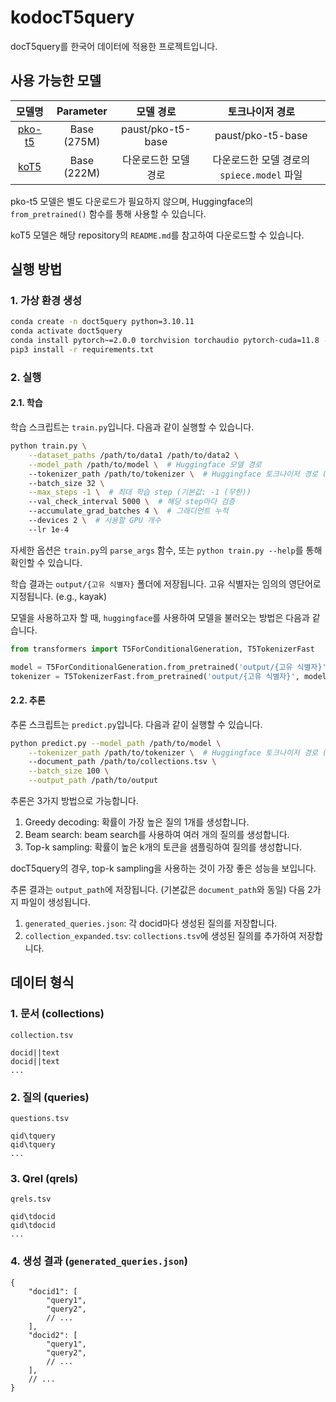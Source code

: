 # kodocT5query

docT5query를 한국어 데이터에 적용한 프로젝트입니다.

## 사용 가능한 모델

|                       모델명                        |  Parameter  |       모델 경로       |            토크나이저 경로            |
|:------------------------------------------------:|:-----------:|:-----------------:|:------------------------------:|
|  [pko-t5](https://github.com/paust-team/pko-t5)  | Base (275M) | paust/pko-t5-base |       paust/pko-t5-base        |
| [koT5](https://github.com/wisenut-research/KoT5) | Base (222M) |    다운로드한 모델 경로    | 다운로드한 모델 경로의 `spiece.model` 파일 |

pko-t5 모델은 별도 다운로드가 필요하지 않으며, Huggingface의 `from_pretrained()` 함수를 통해 사용할 수 있습니다.

koT5 모델은 해당 repository의 `README.md`를 참고하여 다운로드할 수 있습니다.

## 실행 방법

### 1. 가상 환경 생성

```bash
conda create -n doct5query python=3.10.11
conda activate doct5query
conda install pytorch~=2.0.0 torchvision torchaudio pytorch-cuda=11.8 -c pytorch -c nvidia
pip3 install -r requirements.txt
```

### 2. 실행

#### 2.1. 학습

학습 스크립트는 `train.py`입니다. 다음과 같이 실행할 수 있습니다.

```bash
python train.py \
    --dataset_paths /path/to/data1 /path/to/data2 \
    --model_path /path/to/model \  # Huggingface 모델 경로
    --tokenizer_path /path/to/tokenizer \  # Huggingface 토크나이저 경로 (기본값: model_path)
    --batch_size 32 \
    --max_steps -1 \  # 최대 학습 step (기본값: -1 (무한))
    --val_check_interval 5000 \  # 해당 step마다 검증
    --accumulate_grad_batches 4 \  # 그래디언트 누적
    --devices 2 \  # 사용할 GPU 개수
    --lr 1e-4
```

자세한 옵션은 `train.py`의 `parse_args` 함수, 또는 `python train.py --help`를 통해 확인할 수 있습니다.

학습 결과는 `output/{고유 식별자}` 폴더에 저장됩니다. 고유 식별자는 임의의 영단어로 지정됩니다. (e.g., kayak)

모델을 사용하고자 할 때, `huggingface`를 사용하여 모델을 불러오는 방법은 다음과 같습니다.

```python
from transformers import T5ForConditionalGeneration, T5TokenizerFast

model = T5ForConditionalGeneration.from_pretrained('output/{고유 식별자}')
tokenizer = T5TokenizerFast.from_pretrained('output/{고유 식별자}', model_max_length=512)  # koT5 모델인 경우
```

#### 2.2. 추론

추론 스크립트는 `predict.py`입니다. 다음과 같이 실행할 수 있습니다.

```bash
python predict.py --model_path /path/to/model \
    --tokenizer_path /path/to/tokenizer \  # Huggingface 토크나이저 경로 (기본값: model_path)
    --document_path /path/to/collections.tsv \
    --batch_size 100 \
    --output_path /path/to/output
```

추론은 3가지 방법으로 가능합니다.

1. Greedy decoding: 확률이 가장 높은 질의 1개를 생성합니다.
2. Beam search: beam search를 사용하여 여러 개의 질의를 생성합니다.
3. Top-k sampling: 확률이 높은 k개의 토큰을 샘플링하여 질의를 생성합니다.

docT5query의 경우, top-k sampling을 사용하는 것이 가장 좋은 성능을 보입니다.

추론 결과는 `output_path`에 저장됩니다. (기본값은 `document_path`와 동일)
다음 2가지 파일이 생성됩니다.

1. `generated_queries.json`: 각 docid마다 생성된 질의를 저장합니다.
2. `collection_expanded.tsv`: `collections.tsv`에 생성된 질의를 추가하여 저장합니다.

## 데이터 형식

### 1. 문서 (collections)

`collection.tsv`

```text
docid||text
docid||text
...
```

### 2. 질의 (queries)

`questions.tsv`

```text
qid\tquery
qid\tquery
...
```

### 3. Qrel (qrels)

`qrels.tsv`

```text
qid\tdocid
qid\tdocid
...
```

### 4. 생성 결과 (`generated_queries.json`)

```json5
{
    "docid1": [
        "query1",
        "query2",
        // ...
    ],
    "docid2": [
        "query1",
        "query2",
        // ...
    ],
    // ...
}
```
